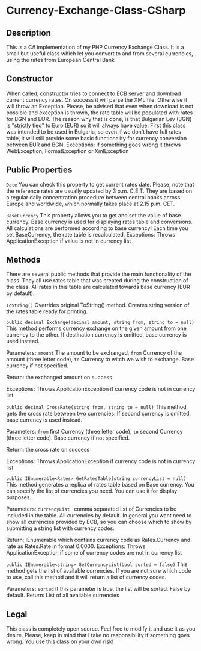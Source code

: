 Currency-Exchange-Class-CSharp
==============================

Description
----------

This is a C# implementation of my PHP Currency Exchange Class. It is a small but useful class which let you convert to and from several currencies, using the rates from European Central Bank

Constructor
------------

When called, constructor tries to connect to ECB server and download current currency rates. On success it will parse the XML file. Otherwise it will throw an Exception. Please, be advised that even when download is not possible and exception is thrown, the rate table will be populated with rates for BGN and EUR. The reason why that is done, is that Bulgarian Lev (BGN) is "strictly tied" to Euro (EUR) so it will always have value. First this class was intended to be used in Bulgaria, so even if we don't have full rates table, it will still provide some basic functionality for currency conversion between EUR and BGN.
Exceptions: if something goes wrong it throws WebException, FormatException or XmlException 

Public Properties
----------

`Date` 
You can check this property to get current rates date. Please, note that the reference rates are usually updated by 3 p.m. C.E.T. They are based on a regular daily concentration procedure between central banks across Europe and worldwide, which normally takes place at 2.15 p.m. CET. 

`BaseCurrency`
This property allows you to get and set the value of base currency. Base currency is used for displaying rates table and conversions. All calculations are performed according to base currency! Each time you set BaseCurrency, the rate table is recalculated.
Exceptions: Throws ApplicationException if value is not in currency list

Methods
-----------

There are several public methods that provide the main functionality of the class. They all use rates table that was created during the construction of the class. All rates in this table are calculated towards base currency (EUR by default). 

`ToString()`
Overrides original ToString() method. Creates string version of the rates table ready for printing. 

`public decimal Exchange(decimal amount, string from, string to = null)`
This method performs currency exchange on the given amount from one currency to the other. If destination currency is omitted, base currency is used instead. 

Parameters: `amount` The amount to be exchanged, `from` Currency of the amount (three letter code), `to` Currency to witch we wish to exchange. Base currency if not specified.

Return: the exchanged amount on success

Exceptions: Throws ApplicationException if currency code is not in currency list

`public decimal CrossRate(string from, string to = null)`
This method gets the cross rate between two currencies. If second currency is omitted, base currency is used instead. 

Parameters: `from` first Currency (three letter code), `to` second Currency (three letter code). Base currency if not specified.

Return: the cross rate on success

Exceptions: Throws ApplicationException if currency code is not in currency list

`public IEnumerable<Rates> GetRatesTable(string currencyList = null)` 
This method generates a replica of rates table based on Base currency. You can specify the list of currencies you need. You can use it for display purposes. 

Parameters: `currencyList ` comma separated list of Currencies to be included in the table. All currencies by default. In general you want need to show all currencies provided by ECB, so you can choose which to show by submitting a string list with currency codes.

Return: IEnumerable<Rates> which contains currency code as Rates.Currency and rate as Rates.Rate in format 0.0000. 
Exceptions: Throws ApplicationException if some of currency codes are not in currency list

`public IEnumerable<string> GetCurrencyList(bool sorted = false)`
This method gets the list of available currencies. If you are not sure which code to use, call this method and it will return a list of currency codes.

Parameters: `sorted` if this parameter is true, the list will be sorted. False by default.
Return: List of all available currencies 

Legal
------------

This class is completely open source. Feel free to modify it and use it as you desire. Please, keep in mind that I take no responsibility if something goes wrong. You use this class on your own risk! 
